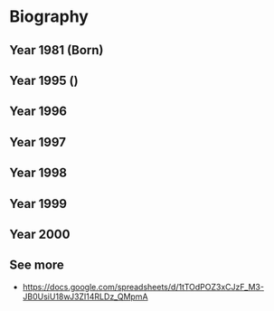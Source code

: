 # Biography


## Year 1981 (Born)

## Year 1995 ()

## Year 1996

## Year 1997

## Year 1998

## Year 1999

## Year 2000


## See more
- <https://docs.google.com/spreadsheets/d/1tTOdPOZ3xCJzF_M3-JB0UsiU18wJ3ZI14RLDz_QMpmA>

